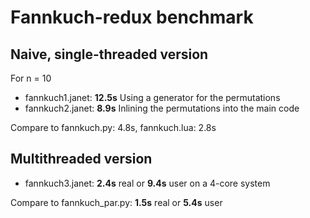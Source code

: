# Fannkuch-redux benchmark

## Naive, single-threaded version

For n = 10

* fannkuch1.janet: **12.5s** Using a generator for the permutations
* fannkuch2.janet: **8.9s** Inlining the permutations into the main code

Compare to fannkuch.py: 4.8s, fannkuch.lua: 2.8s

## Multithreaded version

* fannkuch3.janet: **2.4s** real or **9.4s** user on a 4-core system

Compare to fannkuch_par.py: **1.5s** real or **5.4s** user

